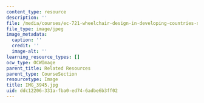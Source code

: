 ```yaml
---
content_type: resource
description: ''
file: /media/courses/ec-721-wheelchair-design-in-developing-countries-spring-2009/ddc12206331afba0ed746adbe6b3ff02_IMG_3945.jpg
file_type: image/jpeg
image_metadata:
  caption: ''
  credit: ''
  image-alt: ''
learning_resource_types: []
ocw_type: OCWImage
parent_title: Related Resources
parent_type: CourseSection
resourcetype: Image
title: IMG_3945.jpg
uid: ddc12206-331a-fba0-ed74-6adbe6b3ff02
---
```

